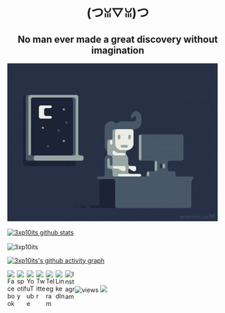 <h1 align="center">(つꈍ▽ꈍ)つ</h1>
<h2 align="center">No man ever made a great discovery without imagination</h2>

<img src="https://github.com/3xp10its/3xp10its/blob/main/gifs/coding.gif" alt="coding ?">

[![3xp10its github stats](https://github-readme-stats.vercel.app/api?username=3xp10its&theme=dracula&show_icons=true&hide_border=true)](https://github.com/3xp10its)

<p><img width="494" align="center" src="https://github-readme-stats.vercel.app/api/top-langs?username=3xp10its&theme=dracula&show_icons=true&locale=en&layout=compact&hide_border=true" alt="3xp10its" /></p>

[![3xp10its's github activity graph](https://activity-graph.herokuapp.com/graph?username=3xp10its&bg_color=282a36&color=777777&line=ff5200&point=1adbce&area=true&hide_border=true)](https://github.com/3xp10its/3xp10its)

[<img align="left" alt="Facebook" width="22px" src="https://cdn-icons-png.flaticon.com/512/5968/5968764.png" />][facebook]
[<img align="left" alt="spotify" width="22px" src="https://cdn-icons-png.flaticon.com/512/174/174872.png" />][spotify]
[<img align="left" alt="YouTube" width="22px" src="https://cdn-icons-png.flaticon.com/512/1384/1384060.png" />][youtube]
[<img align="left" alt="Twitter" width="22px" src="https://cdn-icons-png.flaticon.com/512/733/733579.png" />][twitter]
[<img align="left" alt="Telegram" width="22px" src="https://cdn-icons-png.flaticon.com/512/5968/5968804.png" />][telegram]
[<img align="left" alt="LinkedIn" width="22px" src="https://cdn-icons-png.flaticon.com/512/145/145807.png" />][linkedin]
[<img align="left" alt="Instagram" width="22px" src="https://cdn-icons-png.flaticon.com/512/174/174855.png" />][instagram]
<br>
<br><img src="https://gpvc.arturio.dev/3xp10its" alt="views">
[<img src="https://img.shields.io/twitter/follow/mgdhermes?label=follow&style=social">](https://twitter.com/mgdhermes)




[facebook]: https://facebook.com/mgdahermes
[twitter]: https://twitter.com/mgdhermes
[spotify]: https://open.spotify.com/user/kmvfn282u89oqtrwn7ah9ksr1?si=3g8ZkjWyQLSVMRso4J11nQ
[youtube]: https://youtube.com/
[instagram]: https://instagram.com/in5ta3ram
[linkedin]: https://linkedin.com/in/linked0in
[telegram]: https://t.me/Mh08899

